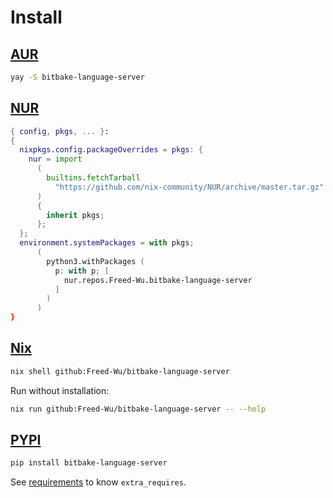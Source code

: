 # Install

## [AUR](https://aur.archlinux.org/packages/bitbake-language-server)

```sh
yay -S bitbake-language-server
```

## [NUR](https://nur.nix-community.org/repos/Freed-Wu)

```nix
{ config, pkgs, ... }:
{
  nixpkgs.config.packageOverrides = pkgs: {
    nur = import
      (
        builtins.fetchTarball
          "https://github.com/nix-community/NUR/archive/master.tar.gz"
      )
      {
        inherit pkgs;
      };
  };
  environment.systemPackages = with pkgs;
      (
        python3.withPackages (
          p: with p; [
            nur.repos.Freed-Wu.bitbake-language-server
          ]
        )
      )
}
```

## [Nix](https://nixos.org)

```sh
nix shell github:Freed-Wu/bitbake-language-server
```

Run without installation:

```sh
nix run github:Freed-Wu/bitbake-language-server -- --help
```

## [PYPI](https://pypi.org/project/bitbake-language-server)

```sh
pip install bitbake-language-server
```

See [requirements](requirements) to know `extra_requires`.
